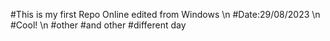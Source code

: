 #This is my first Repo Online edited from Windows \n
#Date:29/08/2023 \n
#Cool! \n
#other
#and other
#different day
